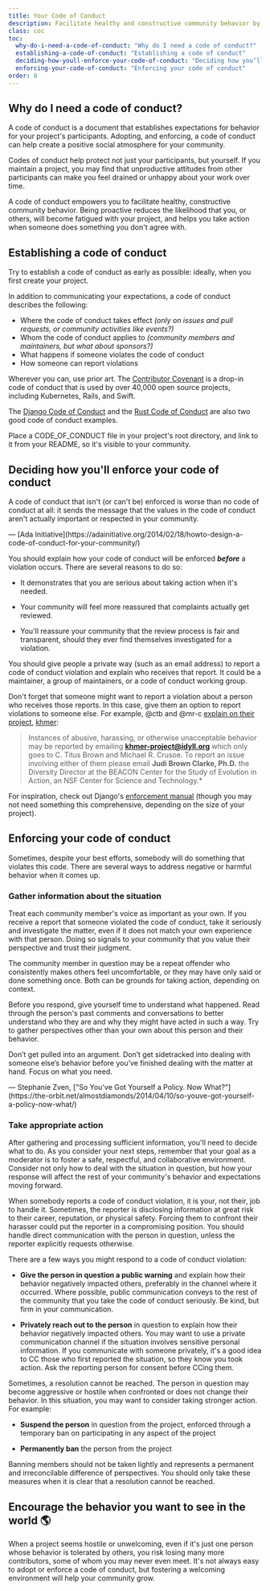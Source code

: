 ```yaml
---
title: Your Code of Conduct
description: Facilitate healthy and constructive community behavior by adopting and enforcing a code of conduct.
class: coc
toc:
  why-do-i-need-a-code-of-conduct: "Why do I need a code of conduct?"
  establishing-a-code-of-conduct: "Establishing a code of conduct"
  deciding-how-youll-enforce-your-code-of-conduct: "Deciding how you’ll enforce your code of conduct"
  enforcing-your-code-of-conduct: "Enforcing your code of conduct"
order: 8
---
```


## Why do I need a code of conduct?

A code of conduct is a document that establishes expectations for behavior for your project's participants. Adopting, and enforcing, a code of conduct can help create a positive social atmosphere for your community.

Codes of conduct help protect not just your participants, but yourself. If you maintain a project, you may find that unproductive attitudes from other participants can make you feel drained or unhappy about your work over time.

A code of conduct empowers you to facilitate healthy, constructive community behavior. Being proactive reduces the likelihood that you, or others, will become fatigued with your project, and helps you take action when someone does something you don't agree with.

## Establishing a code of conduct

Try to establish a code of conduct as early as possible: ideally, when you first create your project.

In addition to communicating your expectations, a code of conduct describes the following:

* Where the code of conduct takes effect _(only on issues and pull requests, or community activities like events?)_
* Whom the code of conduct applies to _(community members and maintainers, but what about sponsors?)_
* What happens if someone violates the code of conduct
* How someone can report violations

Wherever you can, use prior art. The [Contributor Covenant](http://contributor-covenant.org/) is a drop-in code of conduct that is used by over 40,000 open source projects, including Kubernetes, Rails, and Swift.

The [Django Code of Conduct](https://www.djangoproject.com/conduct/) and the [Rust Code of Conduct](https://www.rust-lang.org/en-US/conduct.html) are also two good code of conduct examples.

Place a CODE_OF_CONDUCT file in your project's root directory, and link to it from your README, so it's visible to your community.

## Deciding how you'll enforce your code of conduct

<aside markdown="1" class="pquote">
  A code of conduct that isn't (or can't be) enforced is worse than no code of conduct at all: it sends the message that the values in the code of conduct aren't actually important or respected in your community.
  <p markdown="1" class="pquote-credit">
— [Ada Initiative](https://adainitiative.org/2014/02/18/howto-design-a-code-of-conduct-for-your-community/)
  </p>
</aside>

You should explain how your code of conduct will be enforced **_before_** a violation occurs. There are several reasons to do so:

* It demonstrates that you are serious about taking action when it's needed.

* Your community will feel more reassured that complaints actually get reviewed.

* You'll reassure your community that the review process is fair and transparent, should they ever find themselves investigated for a violation.

You should give people a private way (such as an email address) to report a code of conduct violation and explain who receives that report. It could be a maintainer, a group of maintainers, or a code of conduct working group.

Don't forget that someone might want to report a violation about a person who receives those reports. In this case, give them an option to report violations to someone else. For example, @ctb and @mr-c [explain on their project](https://github.com/dib-lab/khmer/blob/master/CODE_OF_CONDUCT.rst), [khmer](https://github.com/dib-lab/khmer):

> Instances of abusive, harassing, or otherwise unacceptable behavior may be reported by emailing **khmer-project@idyll.org** which only goes to C. Titus Brown and Michael R. Crusoe. To report an issue involving either of them please email **Judi Brown Clarke, Ph.D.** the Diversity Director at the BEACON Center for the Study of Evolution in Action, an NSF Center for Science and Technology.*

For inspiration, check out Django's [enforcement manual](https://www.djangoproject.com/conduct/enforcement-manual/) (though you may not need something this comprehensive, depending on the size of your project).

## Enforcing your code of conduct

Sometimes, despite your best efforts, somebody will do something that violates this code. There are several ways to address negative or harmful behavior when it comes up.

### Gather information about the situation

Treat each community member's voice as important as your own. If you receive a report that someone violated the code of conduct, take it seriously and investigate the matter, even if it does not match your own experience with that person. Doing so signals to your community that you value their perspective and trust their judgment.

The community member in question may be a repeat offender who consistently makes others feel uncomfortable, or they may have only said or done something once. Both can be grounds for taking action, depending on context.

Before you respond, give yourself time to understand what happened. Read through the person's past comments and conversations to better understand who they are and why they might have acted in such a way. Try to gather perspectives other than your own about this person and their behavior.

<aside markdown="1" class="pquote">
  Don’t get pulled into an argument. Don’t get sidetracked into dealing with someone else’s behavior before you’ve finished dealing with the matter at hand. Focus on what you need.
  <p markdown="1" class="pquote-credit">
— Stephanie Zven, ["So You've Got Yourself a Policy. Now What?"](https://the-orbit.net/almostdiamonds/2014/04/10/so-youve-got-yourself-a-policy-now-what/)
  </p>
</aside>

### Take appropriate action

After gathering and processing sufficient information, you'll need to decide what to do. As you consider your next steps, remember that your goal as a moderator is to foster a safe, respectful, and collaborative environment. Consider not only how to deal with the situation in question, but how your response will affect the rest of your community's behavior and expectations moving forward.

When somebody reports a code of conduct violation, it is your, not their, job to handle it. Sometimes, the reporter is disclosing information at great risk to their career, reputation, or physical safety. Forcing them to confront their harasser could put the reporter in a compromising position. You should handle direct communication with the person in question, unless the reporter explicitly requests otherwise.

There are a few ways you might respond to a code of conduct violation:

* **Give the person in question a public warning** and explain how their behavior negatively impacted others, preferably in the channel where it occurred. Where possible, public communication conveys to the rest of the community that you take the code of conduct seriously. Be kind, but firm in your communication.

* **Privately reach out to the person** in question to explain how their behavior negatively impacted others. You may want to use a private communication channel if the situation involves sensitive personal information. If you communicate with someone privately, it's a good idea to CC those who first reported the situation, so they know you took action. Ask the reporting person for consent before CCing them.

Sometimes, a resolution cannot be reached. The person in question may become aggressive or hostile when confronted or does not change their behavior. In this situation, you may want to consider taking stronger action. For example:

* **Suspend the person** in question from the project, enforced through a temporary ban on participating in any aspect of the project

* **Permanently ban** the person from the project

Banning members should not be taken lightly and represents a permanent and irreconcilable difference of perspectives. You should only take these measures when it is clear that a resolution cannot be reached.

## Encourage the behavior you want to see in the world 🌎

When a project seems hostile or unwelcoming, even if it's just one person whose behavior is tolerated by others, you risk losing many more contributors, some of whom you may never even meet. It's not always easy to adopt or enforce a code of conduct, but fostering a welcoming environment will help your community grow.
